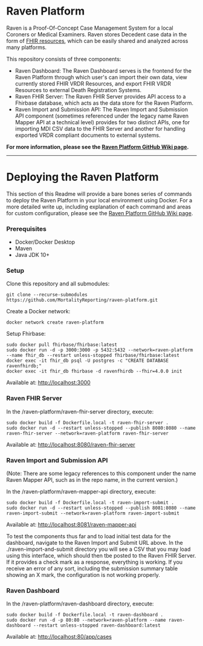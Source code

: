 # Raven Platform
Raven is a Proof-Of-Concept Case Management System for a local Coroners or Medical Examiners. Raven stores Decedent case data in the form of [FHIR resources](https://www.hl7.org/fhir/), which can be easily shared and analyzed across many platforms.

This repository consists of three components:

* Raven Dashboard: The Raven Dashboard serves is the frontend for the Raven Platform through which user's can import their own data, view currently stored FHIR VRDR Resources, and export FHIR VRDR Resources to external Death Registration Systems.
* Raven FHIR Server: The Raven FHIR Server provides API access to a Fhirbase database, which acts as the data store for the Raven Platform. 
* Raven Import and Submission API: The Raven Import and Submission API component (sometimes referenced under the legacy name Raven Mapper API at a technical level) provides for two distinct APIs, one for importing MDI CSV data to the FHIR Server and another for handling exported VRDR compliant documents to external systems.

**For more information, please see the [Raven Platform GitHub Wiki page](https://github.com/MortalityReporting/raven-platform/wiki).**

---
# Deploying the Raven Platform
This section of this Readme will provide a bare bones series of commands to deploy the Raven Platform in your local environment using Docker. For a more detailed write up, including explanation of each command and areas for custom configuration, please see the [Raven Platform GitHub Wiki page](https://github.com/MortalityReporting/raven-platform/wiki).

### Prerequisites
* Docker/Docker Desktop
* Maven
* Java JDK 10+

### Setup

Clone this repository and all submodules:
```
git clone --recurse-submodules https://github.com/MortalityReporting/raven-platform.git
```
Create a Docker network:
```
docker network create raven-platform
```
Setup Fhirbase:
```
sudo docker pull fhirbase/fhirbase:latest
sudo docker run -d -p 3000:3000 -p 5432:5432 --network=raven-platform --name fhir_db --restart unless-stopped fhirbase/fhirbase:latest
docker exec -it fhir_db psql -U postgres -c "CREATE DATABASE ravenfhirdb;" 
docker exec -it fhir_db fhirbase -d ravenfhirdb --fhir=4.0.0 init
```
Available at: [http://localhost:3000](http://localhost:3000)

### Raven FHIR Server
In the /raven-platform/raven-fhir-server directory, execute:
```
sudo docker build -f Dockerfile.local -t raven-fhir-server .
sudo docker run -d --restart unless-stopped --publish 8080:8080 --name raven-fhir-server --network=raven-platform raven-fhir-server
```
Available at: [http://localhost:8080/raven-fhir-server](http://localhost:8080/raven-fhir-server)

### Raven Import and Submission API
(Note: There are some legacy references to this component under the name Raven Mapper API, such as in the repo name, in the current version.)


In the /raven-platform/raven-mapper-api directory, execute:
```
sudo docker build -f Dockerfile.local -t raven-import-submit .
sudo docker run -d --restart unless-stopped --publish 8081:8080 --name raven-import-submit --network=raven-platform raven-import-submit
```
Available at: [http://localhost:8081/raven-mapper-api](http://localhost:8081/raven-import-and-submit)

To test the components thus far and to load initial test data for the dashboard, navigate to the Raven Import and Submit URL above. In the ./raven-import-and-submit directory you will see a CSV that you may load using this interface, which should then tbe posted to the Raven FHIR Server. If it provides a check mark as a response, everything is working. If you receive an error of any sort, including the submission summary table showing an X mark, the configuration is not working properly.

### Raven Dashboard
In the /raven-platform/raven-dashboard directory, execute:
```
sudo docker build -f Dockerfile.local -t raven-dashboard . 
sudo docker run -d -p 80:80 --network=raven-platform --name raven-dashboard --restart unless-stopped raven-dashboard:latest
```
Available at: [http://localhost:80/app/cases](http://localhost:80/app/cases)


